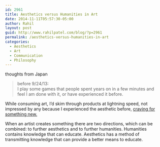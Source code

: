 ```yaml
---
id: 2961
title: Aesthetics versus Humanities in Art
date: 2014-11-11T05:57:30-05:00
author: Rahil
layout: post
guid: http://www.rahilpatel.com/blog/?p=2961
permalink: /aesthetics-versus-humanities-in-art
categories:
  - Aesthetics
  - Art
  - Communication
  - Philosophy
---
```

thoughts from Japan 

> before 9/24/13:  
> I play some games that people spent years on in a few minutes and feel I am done with it, or have experienced it before.

While consuming art, I&#8217;d skim through products at lightning speed, not impressed by any because I experienced the aesthetic before, [craving for something new.](http://www.rahilpatel.com/blog/new-experience-ethics "New Experience Ethics")

When an artist creates something there are two directions, which can be combined: to further aesthetics and to further humanities. Humanities contains knowledge that can educate. Aesthetics has a method of transmitting knowledge that can provide a better means to educate.